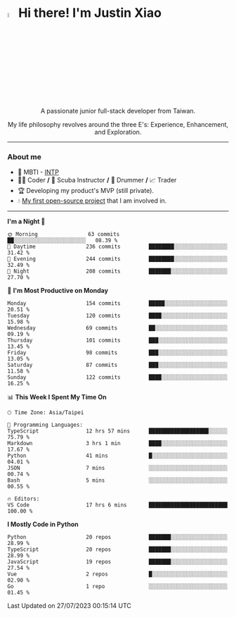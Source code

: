 # <img src="https://media.giphy.com/media/hvRJCLFzcasrR4ia7z/giphy.gif" width="5%">Hi there! I'm Justin Xiao
<p align="center">A passionate junior full-stack developer from Taiwan.  </p>
<p align="center">My life philosophy revolves around the three E's: Experience, Enhancement, and Exploration.</p>

---
### About me
- 👀 MBTI - [INTP](https://www.16personalities.com/intp-personality)
- 👨‍💻 Coder **/** 🤿 Scuba Instructor **/** 🥁 Drummer **/** 📈 Trader
- 🏆 Developing my product's MVP (still private).
- 💧 [My first open-source project](https://github.com/Game-as-a-Service/Game-Lobby-Web) that I am involved in.

---
<!--START_SECTION:waka-->
**I'm a Night 🦉** 

```text
🌞 Morning                63 commits          ██░░░░░░░░░░░░░░░░░░░░░░░   08.39 % 
🌆 Daytime                236 commits         ████████░░░░░░░░░░░░░░░░░   31.42 % 
🌃 Evening                244 commits         ████████░░░░░░░░░░░░░░░░░   32.49 % 
🌙 Night                  208 commits         ███████░░░░░░░░░░░░░░░░░░   27.70 % 
```
📅 **I'm Most Productive on Monday** 

```text
Monday                   154 commits         █████░░░░░░░░░░░░░░░░░░░░   20.51 % 
Tuesday                  120 commits         ████░░░░░░░░░░░░░░░░░░░░░   15.98 % 
Wednesday                69 commits          ██░░░░░░░░░░░░░░░░░░░░░░░   09.19 % 
Thursday                 101 commits         ███░░░░░░░░░░░░░░░░░░░░░░   13.45 % 
Friday                   98 commits          ███░░░░░░░░░░░░░░░░░░░░░░   13.05 % 
Saturday                 87 commits          ███░░░░░░░░░░░░░░░░░░░░░░   11.58 % 
Sunday                   122 commits         ████░░░░░░░░░░░░░░░░░░░░░   16.25 % 
```


📊 **This Week I Spent My Time On** 

```text
🕑︎ Time Zone: Asia/Taipei

💬 Programming Languages: 
TypeScript               12 hrs 57 mins      ███████████████████░░░░░░   75.79 % 
Markdown                 3 hrs 1 min         ████░░░░░░░░░░░░░░░░░░░░░   17.67 % 
Python                   41 mins             █░░░░░░░░░░░░░░░░░░░░░░░░   04.01 % 
JSON                     7 mins              ░░░░░░░░░░░░░░░░░░░░░░░░░   00.74 % 
Bash                     5 mins              ░░░░░░░░░░░░░░░░░░░░░░░░░   00.55 % 

🔥 Editors: 
VS Code                  17 hrs 6 mins       █████████████████████████   100.00 % 
```

**I Mostly Code in Python** 

```text
Python                   20 repos            ███████░░░░░░░░░░░░░░░░░░   28.99 % 
TypeScript               20 repos            ███████░░░░░░░░░░░░░░░░░░   28.99 % 
JavaScript               19 repos            ███████░░░░░░░░░░░░░░░░░░   27.54 % 
Vue                      2 repos             █░░░░░░░░░░░░░░░░░░░░░░░░   02.90 % 
Go                       1 repo              ░░░░░░░░░░░░░░░░░░░░░░░░░   01.45 % 
```




 Last Updated on 27/07/2023 00:15:14 UTC
<!--END_SECTION:waka-->
